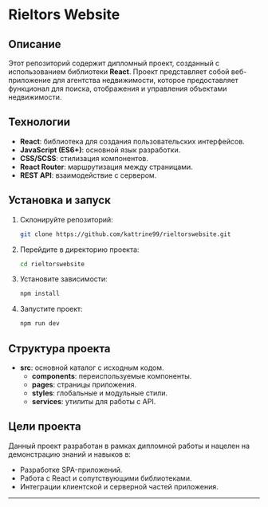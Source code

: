 # Rieltors Website

## Описание

Этот репозиторий содержит дипломный проект, созданный с использованием библиотеки **React**. Проект представляет собой веб-приложение для агентства недвижимости, которое предоставляет функционал для поиска, отображения и управления объектами недвижимости.

## Технологии
- **React**: библиотека для создания пользовательских интерфейсов.
- **JavaScript (ES6+)**: основной язык разработки.
- **CSS/SCSS**: стилизация компонентов.
- **React Router**: маршрутизация между страницами.
- **REST API**: взаимодействие с сервером.

## Установка и запуск

1. Склонируйте репозиторий:
   ```bash
   git clone https://github.com/kattrine99/rieltorswebsite.git
   ```
2. Перейдите в директорию проекта:
   ```bash
   cd rieltorswebsite
   ```
3. Установите зависимости:
   ```bash
   npm install
   ```
4. Запустите проект:
   ```bash
   npm run dev
   ```
   
## Структура проекта

- **src**: основной каталог с исходным кодом.
  - **components**: переиспользуемые компоненты.
  - **pages**: страницы приложения.
  - **styles**: глобальные и модульные стили.
  - **services**: утилиты для работы с API.

## Цели проекта
Данный проект разработан в рамках дипломной работы и нацелен на демонстрацию знаний и навыков в:
- Разработке SPA-приложений.
- Работа с React и сопутствующими библиотеками.
- Интеграции клиентской и серверной частей приложения.
---
